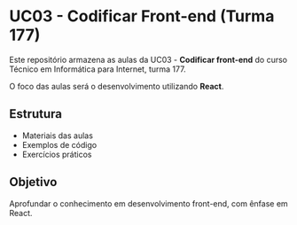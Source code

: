 # UC03 - Codificar Front-end (Turma 177)

Este repositório armazena as aulas da UC03 - **Codificar front-end** do curso Técnico em Informática para Internet, turma 177.

O foco das aulas será o desenvolvimento utilizando **React**.

## Estrutura

- Materiais das aulas
- Exemplos de código
- Exercícios práticos

## Objetivo

Aprofundar o conhecimento em desenvolvimento front-end, com ênfase em React.
